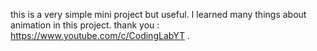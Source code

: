 this is a very simple mini project but useful.
 I learned many things about animation in this project. 
thank you : https://www.youtube.com/c/CodingLabYT . 